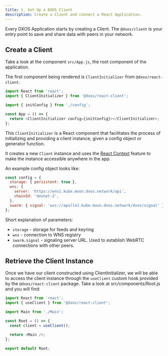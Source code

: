 ```yaml
---
title: 1. Set Up a DXOS Client
description: Create a Client and connect a React Application.
---
```


Every DXOS Application starts by creating a Client. The `@dxos/client` is your entry point to save and share data with peers in your network.

## Create a Client

Take a look at the component `src/App.js`, the root component of the application.

The first component being rendered is `ClientInitializer` from `@dxos/react-client`.

```js
import React from 'react';
import { ClientInitializer } from '@dxos/react-client';

import { initConfig } from './config';

const App = () => {
  return <ClientInitializer config={initConfig}></ClientInitializer>;
};
```

This `ClientInitializer` is a React component that facilitates the process of initializing and providing a client instance, given a config object or generator function.

It creates a new `Client` instance and uses the [React Context](https://reactjs.org/docs/context.html) feature to make the instance accessible anywhere in the app.

An example config object looks like:

```js
const config = {
  storage: { persistent: true },
  wns: {
    server: 'https://wns1.kube.moon.dxos.network/api',
    chainId: 'devnet-2',
  },
  swarm: { signal: 'wss://apollo1.kube.moon.dxos.network/dxos/signal' },
};
```

Short explanation of parameters:

- `storage` - storage for feeds and keyring
- `wns` - connection to WNS registry
- `swarm.signal` - signaling server URL. Used to establish WebRTC connections with other peers.

## Retrieve the Client Instance

Once we have our client constructed using ClientInitializer, we will be able to access the client instance through the `useClient` custom hook provided by the `@dxos/react-client` package. Take a look at src/components/Root.js and you will find:

```js
import React from 'react';
import { useClient } from '@dxos/react-client';

import Main from './Main';

const Root = () => {
  const client = useClient();

  return <Main />;
};

export default Root;
```
